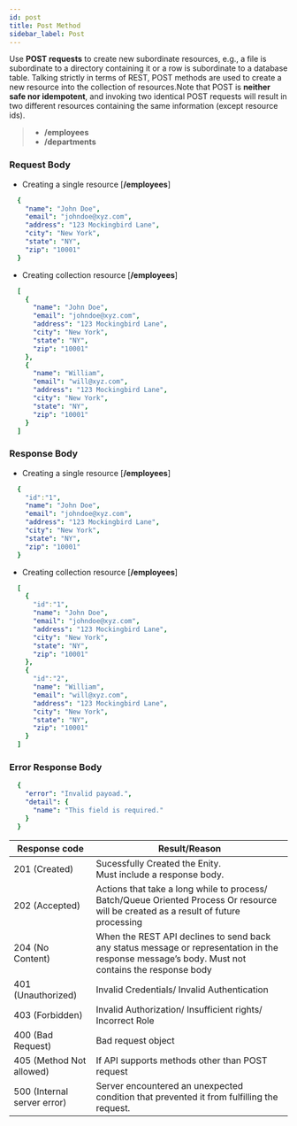 ```yaml
---
id: post
title: Post Method
sidebar_label: Post
---
```


Use **POST requests** to create new subordinate resources, e.g., a file is subordinate to a directory containing it or a row is subordinate to a database table. Talking strictly in terms of REST, POST methods are used to create a new resource into the collection of resources.Note that POST is **neither safe nor idempotent**, and invoking two identical POST requests will result in two different resources containing the same information (except resource ids).

> * **/employees**
> * **/departments**

### Request Body

* Creating a single resource [**/employees**]

```yaml
  {
    "name": "John Doe",
    "email": "johndoe@xyz.com",
    "address": "123 Mockingbird Lane",
    "city": "New York",
    "state": "NY",
    "zip": "10001"
  }
 ```

* Creating collection resource [**/employees**]

```yaml
  [
    {
      "name": "John Doe",
      "email": "johndoe@xyz.com",
      "address": "123 Mockingbird Lane",
      "city": "New York",
      "state": "NY",
      "zip": "10001"
    },
    {
      "name": "William",
      "email": "will@xyz.com",
      "address": "123 Mockingbird Lane",
      "city": "New York",
      "state": "NY",
      "zip": "10001"
    }
  ]
```

### Response Body

* Creating a single resource [**/employees**]

```yaml
  {
    "id":"1",
    "name": "John Doe",
    "email": "johndoe@xyz.com",
    "address": "123 Mockingbird Lane",
    "city": "New York",
    "state": "NY",
    "zip": "10001"
  }
 ```

* Creating collection resource [**/employees**]

```yaml
  [
    {
      "id":"1",
      "name": "John Doe",
      "email": "johndoe@xyz.com",
      "address": "123 Mockingbird Lane",
      "city": "New York",
      "state": "NY",
      "zip": "10001"
    },
    {
      "id":"2",
      "name": "William",
      "email": "will@xyz.com",
      "address": "123 Mockingbird Lane",
      "city": "New York",
      "state": "NY",
      "zip": "10001"
    }
  ]
```

### Error Response Body

```yaml
  {
    "error": "Invalid payoad.",
    "detail": {
      "name": "This field is required."
    }
  }

```

|  Response code            |  Result/Reason |
|---------------------------|------------------------------|
|201 (Created)              | Sucessfully Created the Enity. <br/> Must include a response body. |
|202 (Accepted)             | Actions that take a long while to process/ Batch/Queue Oriented Process Or resource will be created as a result of future processing |
|204 (No Content)           | When the REST API declines to send back any status message or representation in the response message’s body. Must not contains the response body|
|401 (Unauthorized)         | Invalid Credentials/ Invalid Authentication |
|403 (Forbidden)            | Invalid Authorization/ Insufficient rights/ Incorrect Role |
|400 (Bad Request)           | Bad request object | validation error |
|405 (Method Not allowed)   | If API supports methods other than POST request |
|500 (Internal server error)| Server encountered an unexpected condition that prevented it from fulfilling the request.|
